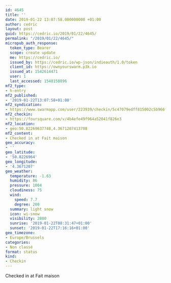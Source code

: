 ```yaml
---
id: 4645
title: ''
date: 2019-01-22 13:07:58.000000000 +01:00
author: cedric
layout: post
guid: https://cedric.io/2019/01/22/4645/
permalink: "/2019/01/22/4645/"
micropub_auth_response:
  token_type: Bearer
  scope: create update
  me: https://cedric.io/
  issued_by: https://cedric.io/wp-json/indieauth/1.0/token
  client_id: https://ownyourswarm.p3k.io
  issued_at: 1542614471
  user: 1
  last_accessed: 1548158896
mf2_type:
- h-entry
mf2_published:
- '2019-01-22T13:07:58+01:00'
mf2_syndication:
- https://www.swarmapp.com/user/223939/checkin/5c47079edff815002c5b966f
mf2_checkin:
- https://foursquare.com/v/4b4efe49f964a52041f826e3
mf2_location:
- geo:50.82269637748,4.3671207413708
mf2_content:
- Checked in at Fait maison
geo_accuracy:
- ''
geo_latitude:
- '50.8226964'
geo_longitude:
- '4.3671207'
geo_weather:
  temperature: -1.63
  humidity: 86
  pressure: 1004
  cloudiness: 75
  wind:
    speed: 7.7
    degree: 200
  summary: light snow
  icon: wi-snow
  visibility: 2800
  sunrise: '2019-01-22T08:31:47+01:00'
  sunset: '2019-01-22T17:16:16+01:00'
geo_timezone:
- Europe/Brussels
categories:
- Non classé
format: status
kind:
- Checkin
---
```

Checked in at Fait maison
